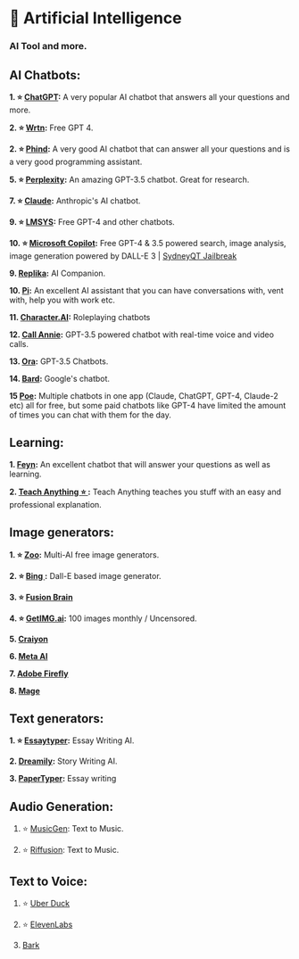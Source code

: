 # 🤖 Artificial Intelligence
### AI Tool and more.

## AI Chatbots: 

**1. ⭐ [ChatGPT](https://chat.openai.com):** A very popular AI chatbot that answers all your questions and more.

**2. ⭐ [Wrtn](https://wrtn.ai/):** Free GPT 4.

**2. ⭐ [Phind](https://www.phind.com/):** A very good AI chatbot that can answer all your questions and is a very good programming assistant.

**5. ⭐ [Perplexity](https://www.perplexity.ai/):** An amazing GPT-3.5 chatbot. Great for research.

**7. ⭐ [Claude](https://www.anthropic.com/product):** Anthropic's AI chatbot.

**9. ⭐ [LMSYS](https://chat.lmsys.org/):** Free GPT-4 and other chatbots.

**10. ⭐ [Microsoft Copilot](https://copilot.microsoft.com/):** Free GPT-4 & 3.5 powered search, image analysis, image generation powered by DALL-E 3 | [SydneyQT Jailbreak](https://github.com/juzeon/SydneyQt)


**9. [Replika](https://www.replika.ai):** AI Companion.


**10. [Pi](https://pi.ai/talk):** An excellent AI assistant that you can have conversations with, vent with, help you with work etc.


**11. [Character.AI](https://beta.character.ai/):** Roleplaying chatbots


**12. [Call Annie](https://callannie.ai/):** GPT-3.5 powered chatbot with real-time voice and video calls.


**13. [Ora](https://ora.ai/start):** GPT-3.5 Chatbots.


**14. [Bard](https://bard.google.com/):** Google's chatbot.

**15 [Poe](https://www.poe.com):** Multiple chatbots in one app (Claude, ChatGPT, GPT-4, Claude-2 etc) all for free, but some paid chatbots like GPT-4 have limited the amount of times you can chat with them for the day.


## Learning:


**1. [Feyn](https://www.feyn.ai/):** An excellent chatbot that will answer your questions as well as learning.


**2. [Teach Anything ⭐ ](https://www.teach-anything.com/):** Teach Anything teaches you stuff with an easy and professional explanation.



## Image generators: 

**1. ⭐ [Zoo](https://zoo.replicate.dev/):** Multi-AI free image generators.

**2. ⭐ [Bing ](https://www.bing.com/images/create):** Dall-E based image generator.

**3. ⭐ [Fusion Brain](https://fusionbrain.ai/diffusion)**

**4. ⭐ [GetIMG.ai](https://getimg.ai/):** 100 images monthly / Uncensored.

**5. [Craiyon](https://www.craiyon.com/)**

**6. [Meta AI](https://imagine.meta.com/)**

**7. [Adobe Firefly](https://firefly.adobe.com/)**

**8. [Mage](https://www.mage.space/)**



## Text generators:

**1. ⭐ [Essaytyper](http://www.essaytyper.com/):** Essay Writing AI.

**2. [Dreamily](https://dreamily.ai/):** Story Writing AI.

**3. [PaperTyper](https://papertyper.net/):** Essay writing



## Audio Generation:

1. ⭐ [MusicGen](https://huggingface.co/spaces/facebook/MusicGen): Text to Music.

2. ⭐ [Riffusion](https://www.riffusion.com/): Text to Music.



## Text to Voice:

1. ⭐ [Uber Duck](https://uberduck.ai/)

2. ⭐ [ElevenLabs](https://beta.elevenlabs.io/)

3. [Bark](https://huggingface.co/spaces/suno/bark)


